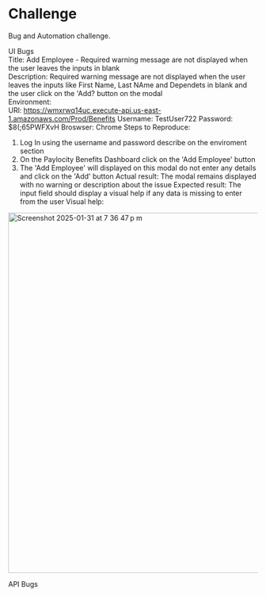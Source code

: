 # Challenge
Bug and Automation challenge.

UI Bugs<br />
Title: 
Add Employee - Required warning message are not displayed when the user leaves the inputs in blank<br />
Description: Required warning message are not displayed when the user leaves the inputs like First Name, Last NAme and Dependets in blank and the user click on the 'Add? button on the modal<br />
Environment:<br />
URl: https://wmxrwq14uc.execute-api.us-east-1.amazonaws.com/Prod/Benefits
Username: TestUser722
Password: $8(;65PWFXvH
Broswser: Chrome
Steps to Reproduce:
1. Log In using the username and password describe on the enviroment section
2. On the Paylocity Benefits Dashboard click on the 'Add Employee' button
3. The 'Add Employee' will displayed on this modal do not enter any details and click on the 'Add' button
   Actual result: The modal remains displayed with no warning or description about the issue
   Expected result: The input field should display a visual help if any data is missing to enter from the user
Visual help:
<img width="726" alt="Screenshot 2025-01-31 at 7 36 47 p m" src="https://github.com/user-attachments/assets/ab1e0420-3353-4263-a13c-7bfd1f9139dd" />



API Bugs
